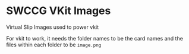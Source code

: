 SWCCG VKit Images
=================

Virtual Slip Images used to power vkit

For vkit to work, it needs the folder names to be the card names and the files within each folder to be `image.png`


